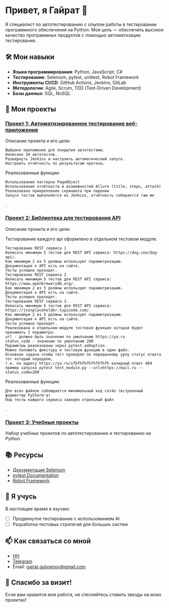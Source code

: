 # Привет, я Гайрат 👋

Я специалист по автотестированию с опытом работы в тестировании программного обеспечения на Python. Моя цель — обеспечить высокое качество программных продуктов с помощью автоматизации тестирования.

## 🛠️ Мои навыки
- **Языки программирования**: Python, JavaScript, C#
- **Тестирование**: Selenium, pytest, unittest, Robot Framework
- **Инструменты CI/CD**: GitHub Actions, Jenkins, GitLab
- **Методологии**: Agile, Scrum, TDD (Test-Driven Development)
- **Базы данных**: SQL, NoSQL

## 📂 Мои проекты
### [Проект 1: Автоматизированное тестирование веб-приложения](https://github.com/sadboy2001/selenium_otus)
Описание проекта и его цели:

    Выбрано приложение для покрытия автотестами.
    Написано 10 автотестов.
    Развернуть Jenkins и настроить автоматический запуск.
    Настроить отчётность по результатам прогона.


Реализованные функции:

    Использование паттерна PageObject
    Использование отчётности и возможностей Allure (title, steps, attach)
    Реализовано прикрепление скриншота при падении
    Запуск тестов выполняется из Jenkins, отчётность собирается там же

.

### [Проект 2: Библиотека для тестирования API](https://github.com/sadboy2001/otus_api/tree/main)
Описание проекта и его цели:

Тестирование каждого api оформлено в отдельном тестовом модуле.

    Тестирование REST сервиса 1
    Написать минимум 5 тестов для REST API сервиса: https://dog.ceo/dog-api/.
    Как минимум 2 из 5 должны используют параметризацию.
    Документация к API есть на сайте.
    Тесты успешно проходят.
    Тестирование REST сервиса 2
    Написать минимум 5 тестов для REST API сервиса: https://www.openbrewerydb.org/.
    Как минимум 2 из 5 должны используют параметризацию.
    Документация к API есть на сайте.
    Тесты успешно проходят.
    Тестирование REST сервиса 3.
    Написать минимум 5 тестов для REST API сервиса: https://jsonplaceholder.typicode.com/.
    Как минимум 2 из 5 должны используют параметризацию.
    Документация к API есть на сайте.
    Тесты успешно проходят.
    Реализована в отдельном модуле тестовая функция которая будет принимать 2 параметра:
    url - должно быть значение по умолчанию https://ya.ru
    status_code - значение по умолчанию 200
    Параметры реализованы через pytest.addoption.
    Можно положить фикcтуру и тестовую функцию в один файл.
    Основная задача чтобы тест проверял по переданному урлу статус ответа тот который передали,
    т.е. по адресу https://ya.ru/sfhfhfhfhfhfhfhfh валидный ответ 404
    пример запуска pytest test_module.py --url=https://mail.ru --status_code=200


Реализованные функции:

    Для всех файлов соблюдается минимальный код сатйл (встроенный форматтер PyCharm'а)
    Под тесты каждого сервиса заведён отдельный файл

.

### [Проект 3: Учебные проекты](ссылка_на_репозиторий)
Набор учебных проектов по автотестированию и тестированию на Python.

## 📚 Ресурсы
- [Документация Selenium](https://www.selenium.dev/documentation/)
- [pytest Documentation](https://docs.pytest.org/en/stable/)
- [Robot Framework](https://robotframework.org/)

## 🌱 Я учусь
В настоящее время я изучаю:
- [ ] Продвинутое тестирование с использованием AI
- [ ] Разработка тестовых стратегий для больших систем

## 📫 Как связаться со мной
- [HH](https://hh.ru/resume/f5e97b7fff0cc7fd6a0039ed1f324843357076)
- [Telegram](@elf_trader)
- Email: gairat.gulyamov@gmail.com

## 🎉 Спасибо за визит!
Если вам нравится моя работа, не стесняйтесь ставить звезды на моих проектах!

